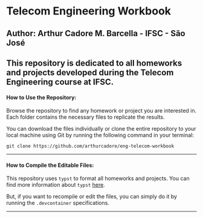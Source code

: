 # Telecom Engineering Workbook
## Author: Arthur Cadore M. Barcella - IFSC - São José

This repository is dedicated to all homeworks and projects developed during the Telecom Engineering course at IFSC. 
---

#### How to Use the Repository:

Browse the repository to find any homework or project you are interested in. Each folder contains the necessary files to replicate the results. 

You can download the files individually or clone the entire repository to your local machine using Git by running the following command in your terminal:

```
git clone https://github.com/arthurcadore/eng-telecom-workbook
```
---

#### How to Compile the Editable Files:

This repository uses `typst` to format all homeworks and projects. You can find more information about `typst` [here](https://github.com/typst/typst). 

But, if you want to recompile or edit the files, you can simply do it by running the `.devcontainer` specifications. 

---
